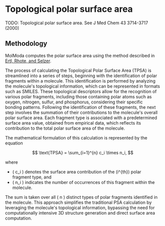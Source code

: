 # Topological polar surface area

TODO: Topological polar surface area. See J Med Chem 43 3714-3717 (2000)

## Methodology

MolModa computes the polar surface area using the method described in [Ertl, Rhote, and Selzer](https://doi.org/10.1021/jm000942e).

The process of calculating the Topological Polar Surface Area (TPSA) is streamlined into a series of steps, beginning with the identification of polar fragments within a molecule.
This identification is performed by analyzing the molecule's topological information, which can be represented in formats such as SMILES.
These topological descriptors allow for the recognition of various polar fragments, including those containing polar atoms such as oxygen, nitrogen, sulfur, and phosphorus, considering their specific bonding patterns.
Following the identification of these fragments, the next step involves the summation of their contributions to the molecule's overall polar surface area.
Each fragment type is associated with a predetermined surface area value, obtained from empirical data, which reflects its contribution to the total polar surface area of the molecule.

The mathematical formulation of this calculation is represented by the equation

$$
\text{TPSA} = \sum_{i=1}^{n} c_i \times n_i,
$$

where

-   \( c_i \) denotes the surface area contribution of the \(i^{th}\) polar fragment type, and
-   \( n_i \) indicates the number of occurrences of this fragment within the molecule.

The sum is taken over all \( n \) distinct types of polar fragments identified in the molecule. This approach simplifies the traditional PSA calculation by leveraging the molecule's topological information, bypassing the need for computationally intensive 3D structure generation and direct surface area computation.
